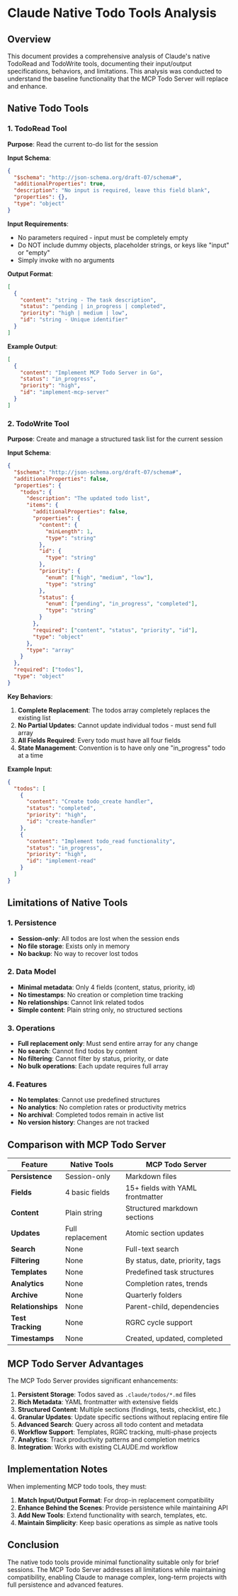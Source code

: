# Claude Native Todo Tools Analysis

## Overview

This document provides a comprehensive analysis of Claude's native TodoRead and TodoWrite tools, documenting their input/output specifications, behaviors, and limitations. This analysis was conducted to understand the baseline functionality that the MCP Todo Server will replace and enhance.

## Native Todo Tools

### 1. TodoRead Tool

**Purpose**: Read the current to-do list for the session

**Input Schema**:
```json
{
  "$schema": "http://json-schema.org/draft-07/schema#",
  "additionalProperties": true,
  "description": "No input is required, leave this field blank",
  "properties": {},
  "type": "object"
}
```

**Input Requirements**:
- No parameters required - input must be completely empty
- Do NOT include dummy objects, placeholder strings, or keys like "input" or "empty"
- Simply invoke with no arguments

**Output Format**:
```json
[
  {
    "content": "string - The task description",
    "status": "pending | in_progress | completed",
    "priority": "high | medium | low",
    "id": "string - Unique identifier"
  }
]
```

**Example Output**:
```json
[
  {
    "content": "Implement MCP Todo Server in Go",
    "status": "in_progress",
    "priority": "high",
    "id": "implement-mcp-server"
  }
]
```

### 2. TodoWrite Tool

**Purpose**: Create and manage a structured task list for the current session

**Input Schema**:
```json
{
  "$schema": "http://json-schema.org/draft-07/schema#",
  "additionalProperties": false,
  "properties": {
    "todos": {
      "description": "The updated todo list",
      "items": {
        "additionalProperties": false,
        "properties": {
          "content": {
            "minLength": 1,
            "type": "string"
          },
          "id": {
            "type": "string"
          },
          "priority": {
            "enum": ["high", "medium", "low"],
            "type": "string"
          },
          "status": {
            "enum": ["pending", "in_progress", "completed"],
            "type": "string"
          }
        },
        "required": ["content", "status", "priority", "id"],
        "type": "object"
      },
      "type": "array"
    }
  },
  "required": ["todos"],
  "type": "object"
}
```

**Key Behaviors**:
1. **Complete Replacement**: The todos array completely replaces the existing list
2. **No Partial Updates**: Cannot update individual todos - must send full array
3. **All Fields Required**: Every todo must have all four fields
4. **State Management**: Convention is to have only one "in_progress" todo at a time

**Example Input**:
```json
{
  "todos": [
    {
      "content": "Create todo_create handler",
      "status": "completed",
      "priority": "high",
      "id": "create-handler"
    },
    {
      "content": "Implement todo_read functionality",
      "status": "in_progress",
      "priority": "high",
      "id": "implement-read"
    }
  ]
}
```

## Limitations of Native Tools

### 1. Persistence
- **Session-only**: All todos are lost when the session ends
- **No file storage**: Exists only in memory
- **No backup**: No way to recover lost todos

### 2. Data Model
- **Minimal metadata**: Only 4 fields (content, status, priority, id)
- **No timestamps**: No creation or completion time tracking
- **No relationships**: Cannot link related todos
- **Simple content**: Plain string only, no structured sections

### 3. Operations
- **Full replacement only**: Must send entire array for any change
- **No search**: Cannot find todos by content
- **No filtering**: Cannot filter by status, priority, or date
- **No bulk operations**: Each update requires full array

### 4. Features
- **No templates**: Cannot use predefined structures
- **No analytics**: No completion rates or productivity metrics
- **No archival**: Completed todos remain in active list
- **No version history**: Changes are not tracked

## Comparison with MCP Todo Server

| Feature | Native Tools | MCP Todo Server |
|---------|--------------|-----------------|
| **Persistence** | Session-only | Markdown files |
| **Fields** | 4 basic fields | 15+ fields with YAML frontmatter |
| **Content** | Plain string | Structured markdown sections |
| **Updates** | Full replacement | Atomic section updates |
| **Search** | None | Full-text search |
| **Filtering** | None | By status, date, priority, tags |
| **Templates** | None | Predefined task structures |
| **Analytics** | None | Completion rates, trends |
| **Archive** | None | Quarterly folders |
| **Relationships** | None | Parent-child, dependencies |
| **Test Tracking** | None | RGRC cycle support |
| **Timestamps** | None | Created, updated, completed |

## MCP Todo Server Advantages

The MCP Todo Server provides significant enhancements:

1. **Persistent Storage**: Todos saved as `.claude/todos/*.md` files
2. **Rich Metadata**: YAML frontmatter with extensive fields
3. **Structured Content**: Multiple sections (findings, tests, checklist, etc.)
4. **Granular Updates**: Update specific sections without replacing entire file
5. **Advanced Search**: Query across all todo content and metadata
6. **Workflow Support**: Templates, RGRC tracking, multi-phase projects
7. **Analytics**: Track productivity patterns and completion metrics
8. **Integration**: Works with existing CLAUDE.md workflow

## Implementation Notes

When implementing MCP todo tools, they must:

1. **Match Input/Output Format**: For drop-in replacement compatibility
2. **Enhance Behind the Scenes**: Provide persistence while maintaining API
3. **Add New Tools**: Extend functionality with search, templates, etc.
4. **Maintain Simplicity**: Keep basic operations as simple as native tools

## Conclusion

The native todo tools provide minimal functionality suitable only for brief sessions. The MCP Todo Server addresses all limitations while maintaining compatibility, enabling Claude to manage complex, long-term projects with full persistence and advanced features.